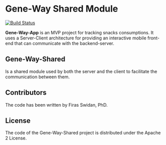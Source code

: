 Gene-Way Shared Module
======
[![Build Status](https://dev.azure.com/firasswidan/firasswidan/_apis/build/status/yodaboda.gene-way-shared?branchName=master)](https://dev.azure.com/firasswidan/firasswidan/_build/latest?definitionId=1?branchName=master)
      
**Gene-Way-App** is an MVP project for tracking snacks consumptions. It uses a Server-Client architecture for providing an interactive mobile front-end that can communicate with the backend-server.

## Gene-Way-Shared 
Is a shared module used by both the server and the client to facilitate the communication between them.

## Contributors
The code has been written by Firas Swidan, PhD.

## License
The code of the Gene-Way-Shared project is distributed under the Apache 2 License.
